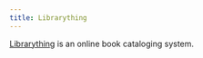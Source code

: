 ```yaml
---
title: Librarything
---
```

[Librarything] is an online book cataloging system.

[Librarything]:http://www.librarything.com/home
